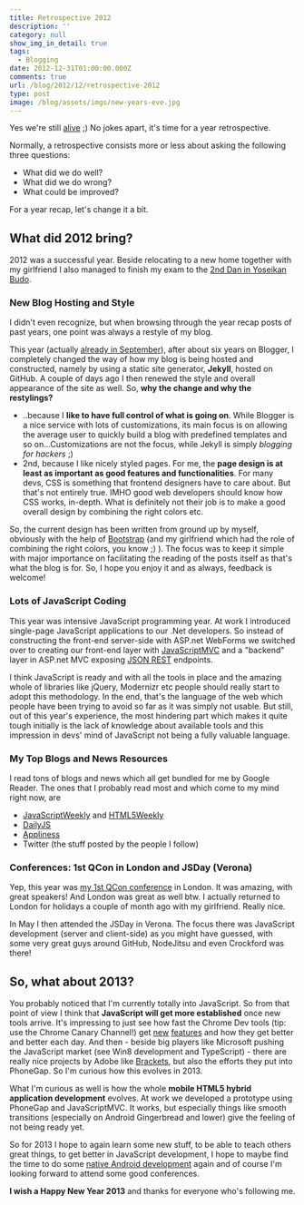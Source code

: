 ```yaml
---
title: Retrospective 2012
description: ''
category: null
show_img_in_detail: true
tags:
  - Blogging
date: 2012-12-31T01:00:00.000Z
comments: true
url: /blog/2012/12/retrospective-2012
type: post
image: /blog/assets/imgs/new-years-eve.jpg
---
```


Yes we're still [alive](https://www.google.com/search?q=21.12.2012) ;) No jokes apart, it's time for a year retrospective.

Normally, a retrospective consists more or less about asking the following three questions:

- What did we do well?
- What did we do wrong?
- What could be improved?

For a year recap, let's change it a bit.

## What did 2012 bring?
2012 was a successful year. Beside relocating to a new home together with my girlfriend I also managed to finish my exam to the [2nd Dan in Yoseikan Budo](/blog/2012/10/2nd-dan-yoseikan-budo/).

### New Blog Hosting and Style
I didn't even recognize, but when browsing through the year recap posts of past years, one point was always a restyle of my blog.

This year (actually [already in September](/blog/2012/09/im-relocating-my-domain-site-and-blog/)), after about six years on Blogger, I completely changed the way of how my blog is being hosted and constructed, namely by using a static site generator, **Jekyll**, hosted on GitHub. A couple of days ago I then renewed the style and overall appearance of the site as well. So, **why the change and why the restylings?** 

 - ..because I **like to have full control of what is going on**. While Blogger is a nice service with lots of customizations, its main focus is on allowing the average user to quickly build a blog with predefined templates and so on...Customizations are not the focus, while Jekyll is simply *blogging for hackers* ;)
 - 2nd, because I like nicely styled pages. For me, the **page design is at least as important as good features and functionalities**. For many devs, CSS is something that frontend designers have to care about. But that's not entirely true. IMHO good web developers should know how CSS works, in-depth. What is definitely not their job is to make a good overall design by combining the right colors etc.

So, the current design has been written from ground up by myself, obviously with the help of [Bootstrap](http://twitter.github.com/bootstrap/) (and my girlfriend which had the role of combining the right colors, you know ;) ). The focus was to keep it simple with major importance on facilitating the reading of the posts itself as that's what the blog is for. So, I hope you enjoy it and as always, feedback is welcome!

### Lots of JavaScript Coding
This year was intensive JavaScript programming year. At work I introduced single-page JavaScript applications to our .Net developers. So instead of constructing the front-end server-side with ASP.net WebForms we switched over to creating our front-end layer with [JavaScriptMVC](http://javascriptmvc.com) and a "backend" layer in ASP.net MVC exposing [JSON REST](/blog/2012/10/lessions-learned-dont-expose-ef-entities-to-the-client-directly/) endpoints. 

I think JavaScript is ready and with all the tools in place and the amazing whole of libraries like jQuery, Modernizr etc people should really start to adopt this methodology. In the end, that's the language of the web which people have been trying to avoid so far as it was simply not usable. But still, out of this year's experience, the most hindering part which makes it quite tough initially is the lack of knowledge about available tools and this impression in devs' mind of JavaScript not being a fully valuable language.

### My Top Blogs and News Resources
I read tons of blogs and news which all get bundled for me by Google Reader. The ones that I probably read most and which come to my mind right now, are

- [JavaScriptWeekly](http://javascriptweekly.com/) and [HTML5Weekly](http://html5weekly.com/)
- [DailyJS](http://dailyjs.com/)
- [Appliness](http://www.appliness.com/)
- Twitter (the stuff posted by the people I follow)

### Conferences: 1st QCon in London and JSDay (Verona)
Yep, this year was [my 1st QCon conference](/blog/2012/04/qcon-london-my-personal-recap/) in London. It was amazing, with great speakers! And London was great as well btw. I actually returned to London for holidays a couple of month ago with my girlfriend. Really nice.

In May I then attended the JSDay in Verona. The focus there was JavaScript development (server and client-side) as you might have guessed, with some very great guys around GitHub, NodeJitsu and even Crockford was there!

## So, what about 2013?
You probably noticed that I'm currently totally into JavaScript. So from that point of view I think that **JavaScript will get more established** once new tools arrive. It's impressing to just see how fast the Chrome Dev tools (tip: use the Chrome Canary Channel!) get [new](/blog/2012/08/know-your-tools-become-javascript-power/) [features](/blog/2011/08/chrome-developer-tools-12-tricks-to/) and how they get better and better each day. And then - beside big players like Microsoft pushing the JavaScript market (see Win8 development and TypeScript) - there are really nice projects by Adobe like [Brackets](http://brackets.io/), but also the efforts  they put into PhoneGap. So I'm curious how this evolves in 2013.

What I'm curious as well is how the whole **mobile HTML5 hybrid application development** evolves. At work we developed a prototype using PhoneGap and JavaScriptMVC. It works, but especially things like smooth transitions (especially on Android Gingerbread and lower) give the feeling of not being ready yet.

So for 2013 I hope to again learn some new stuff, to be able to teach others great things, to get better in JavaScript development, I hope to maybe find the time to do some [native Android development](/blog/tags/#Android) again and of course I'm looking forward to attend some good conferences.

**I wish a Happy New Year 2013** and thanks for everyone who's following me.
